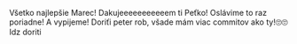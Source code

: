 Všetko najlepšie Marec!
Dakujeeeeeeeeeeem ti Peťko! Oslávime to raz poriadne!
A vypijeme!
Doriťi peter rob, všade mám viac commitov ako ty!🙄🙄
Idz doriti
